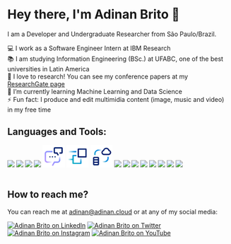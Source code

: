 # Hey there, I'm Adinan Brito 👋

I am a Developer and Undergraduate Researcher from São Paulo/Brazil.

💻 I work as a Software Engineer Intern at IBM Research <br>
📚 I am studying Information Engineering (BSc.) at UFABC, one of the best universities in Latin America <br>
🔭 I love to research! You can see my conference papers at my [ResearchGate page](https://www.researchgate.net/profile/Adinan-Brito-Filho/research) <br>
🌱 I’m currently learning Machine Learning and Data Science <br>
⚡ Fun fact: I produce and edit multimidia content (image, music and video) in my free time

## Languages and Tools:

[<img src='https://camo.githubusercontent.com/aa96ee3a3352c9c3c2161d3e95698d0885a277ab85d617fe77912627d37a3959/68747470733a2f2f6564656e742e6769746875622e696f2f537570657254696e7949636f6e732f696d616765732f7376672f707974686f6e2e737667' height='50'>](https://www.python.org/)
[<img src='https://www.seekpng.com/png/detail/875-8753366_flask-framework-logo-svg.png' height='50'>](https://flask.palletsprojects.com/en/2.2.x/)
[<img src='https://www.svgrepo.com/download/349342/docker.svg' height='50'>](https://www.docker.com/)
[<img src='https://icons-for-free.com/iconfiles/svg/0/MongoDB-1329545826074381322.svg' height='50'>](https://www.mongodb.com/)
[<img src='./img/WatsonAssistant-light.svg' height='50'>](https://www.ibm.com/products/watson-assistant) 
[<img src='./img/CodeEngine.svg' height='50'>](https://www.ibm.com/cloud/code-engine) 
[<img src='./img/Cloudant.svg' height='50'>](https://www.ibm.com/cloud/cloudant) 
[<img src='https://www.vectorlogo.zone/logos/twilio/twilio-tile.svg' height='50'>](https://www.twilio.com/docs/libraries/python)
[<img src='https://camo.githubusercontent.com/72e5df59529a42423d671ba4c02bfb327d917517bfff18595c5e5dc17a5abece/68747470733a2f2f6564656e742e6769746875622e696f2f537570657254696e7949636f6e732f696d616765732f7376672f68746d6c352e737667' height='50'>](https://en.wikipedia.org/wiki/HTML5)
[<img src='https://camo.githubusercontent.com/b079fe922f00c4b86f1b724fbc2e8141c468794ce8adbc9b7456e5e1ad09c622/68747470733a2f2f6564656e742e6769746875622e696f2f537570657254696e7949636f6e732f696d616765732f7376672f6769746875622e737667' height='50'>](https://github.com) 
[<img src='https://camo.githubusercontent.com/3913c59c7057f9c9a7f79d63c9753930e69790c8f90fbb375a78686e96165d29/68747470733a2f2f6564656e742e6769746875622e696f2f537570657254696e7949636f6e732f696d616765732f7376672f76697375616c73747564696f636f64652e737667' height='50'>](https://code.visualstudio.com/)
[<img src='https://www.adobe.com/content/dam/cc/icons/photoshop.svg' height='50'>](https://www.adobe.com/br/products/photoshop.html)
[<img src='https://www.adobe.com/content/dam/cc/icons/illustrator.svg' height='50'>]([https://www.adobe.com/products/illustrator.html)
[<img src='https://www.adobe.com/content/dam/cc/icons/premiere.svg' height='50'>](https://www.adobe.com/br/products/premiere.html)
[<img src='https://www.adobe.com/content/dam/cc/icons/aftereffects.svg' height='50'>](https://www.adobe.com/products/aftereffects.html)
<br><br>


## How to reach me?

You can reach me at [adinan@adinan.cloud](mailto:adinan@adinan.cloud) or at any of my social media:

[<img src='https://camo.githubusercontent.com/c8a9c5b414cd812ad6a97a46c29af67239ddaeae08c41724ff7d945fb4c047e5/68747470733a2f2f6564656e742e6769746875622e696f2f537570657254696e7949636f6e732f696d616765732f7376672f6c696e6b6564696e2e737667' alt='Adinan Brito on LinkedIn' height='40'>](https://www.linkedin.com/in/adinanfilho/)
[<img src='https://camo.githubusercontent.com/35b0b8bfbd8840f35607fb56ad0a139047fd5d6e09ceb060c5c6f0a5abd1044c/68747470733a2f2f6564656e742e6769746875622e696f2f537570657254696e7949636f6e732f696d616765732f7376672f747769747465722e737667' alt='Adinan Brito on Twitter' height='40'>](https://twitter.com/adinanbrito)
[<img src='https://camo.githubusercontent.com/c9dacf0f25a1489fdbc6c0d2b41cda58b77fa210a13a886d6f99e027adfbd358/68747470733a2f2f6564656e742e6769746875622e696f2f537570657254696e7949636f6e732f696d616765732f7376672f696e7374616772616d2e737667' alt='Adinan Brito on Instagram' height='40'>](https://instagram.com/adinanbrito)
[<img src='https://camo.githubusercontent.com/d54e97f5edde790381f7e62b217410df33e066a0dc8f692f2fc6b25fc1768b0c/68747470733a2f2f6564656e742e6769746875622e696f2f537570657254696e7949636f6e732f696d616765732f7376672f796f75747562652e737667' alt='Adinan Brito on YouTube' height='40'>](https://youtube.com/adinanalves)

<!--
**adinanabf/adinanabf** is a ✨ _special_ ✨ repository because its `README.md` (this file) appears on your GitHub profile.

Here are some ideas to get you started:

- 🔭 I’m currently working on ...
- 🌱 I’m currently learning ...
- 👯 I’m looking to collaborate on ...
- 🤔 I’m looking for help with ...
- 💬 Ask me about ...
- 📫 How to reach me: ...
- 😄 Pronouns: ...
- ⚡ Fun fact: ...
-->
